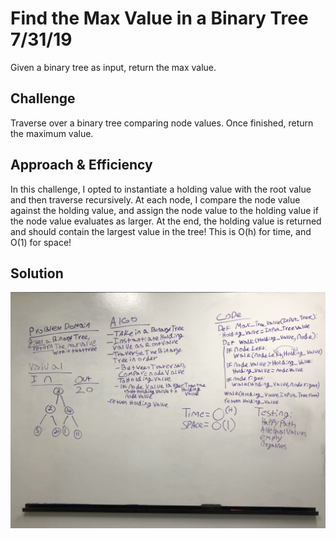 # Find the Max Value in a Binary Tree 7/31/19

Given a binary tree as input, return the max value. 

## Challenge

Traverse over a binary tree comparing node values. Once finished, return the maximum value.

## Approach & Efficiency

In this challenge, I opted to instantiate a holding value with the root value and then traverse recursively. At each node, I compare the node value against the holding value, and assign the node value to the holding value if the node value evaluates as larger. At the end, the holding value is returned and should contain the largest value in the tree! This is O(h) for time, and O(1) for space!

## Solution

![merge_lists](../../assets/max_tree.jpeg)
